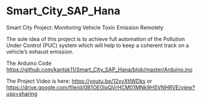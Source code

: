# Smart_City_SAP_Hana
Smart City Project: Monitoring Vehicle Toxic Emission Remotely 

The sole idea of this project is to achieve full automation of the Pollution Under Control (PUC) system  which will help to keep a coherent track on a vehicle’s exhaust emission.

The Arduino Code
https://github.com/kantsk11/Smart_City_SAP_Hana/blob/master/Arduino.ino

The Project Video is here:
https://youtu.be/12xyXtlWDks
or
https://drive.google.com/file/d/0B1OE0IqQVrHCM01MNk9HSVNHRVE/view?usp=sharing
